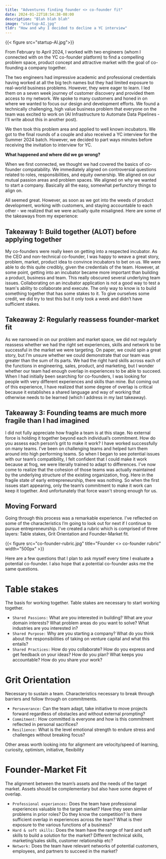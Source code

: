 ```yaml
---
title: "Adventures finding founder <> co-founder fit"
date: 2024-01-22T18:54:38-08:00
description: "Blah blah blah"
image: "startup-AI.jpg"
tldr: "How and why I decided to decline a YC interview"
---
```


{{< figure src="startup-AI.jpg">}}

From February to April 2024, I worked with two engineers (whom I connected with on the YC co-founder platform) to find a compelling problem space, product concept and attractive market with the goal of co-founding a company together.

The two engineers had impressive academic and professional credentials having worked at all the big tech names but they had limited exposure to real-world business problems. However, they were eager to learn. I led them on a seven week journey of customer discovery and provided them access to my network. We spoke to many customers and honed in on where we wanted to focus our design and development efforts. We found a technically challenging, high value business problem that everyone on the team was excited to work on (AI Infrastructure to Automate Data Pipelines - I'll write about this in another post).

We then took this problem area and applied to well known incubators. We got to the final rounds of a couple and also received a YC interview for the Summer 2024 batch. However, we decided to part ways minutes before receiving the invitation to interview for YC.

**What happened and where did we go wrong?**

When we first connected, we thought we had covered the basics of co-founder compatability. We immediately aligned on controversial questions related to roles, responsibilities, and equity ownership. We aligned on our mutual passion areas and problem spaces. We aligned on why we wanted to start a company. Basically all the easy, somewhat perfunctory things to align on.

All seemed great. However, as soon as we got into the weeds of product development, working with customers, and staying accountable to each other - we realized that we were actually quite misaligned. Here are some of the takeaways from my experience:
 
## Takeaway 1: Build together (ALOT) before applying together

My co-founders were really keen on getting into a respected incubator. As the CEO and non-technical co-founder, I was happy to weave a great story, problem, market, product idea to convince incubators to bet on us. We were able to do this quite credibly, given the credentials of the team. However, at some point, getting into an incubator became more important than building a product, business and team. This really obscured several underlying team issues. Collaborating on an incubator application is not a good way to test a team's ability to collaborate and execute. The only way to know is to build something together that has some stakes to it. To give ourselves some credit, we did try to test this but it only took a week and didn’t have sufficient stakes. 

## Takeaway 2: Regularly reassess founder-market fit 

As we narrowed in on our problem and market space, we did not regularly reassess whether we had the right set experiences, skills and network to be successful in the market we were targeting. On paper, we could spin a great story, but I’m unsure whether we could demonstrate that our team was greater than the sum of its parts. We had the right hard skills across each of the functions in engineering, sales, product, and marketing, but I wonder whether our team had enough overlap in experiences to be able to succeed. When I had initially been searching for co-founders, I was looking for people with very different experiences and skills than mine. But coming out of this experience, I have realized that some degree of overlap is critical because it establishes a shared language and way of working that otherwise needs to be learned (which I address in my last takeaway).

## Takeaway 3: Founding teams are much more fragile than I had imagined

I did not fully appreciate how fragile a team is at this stage. No external force is holding it together beyond each individual’s commitment. How do you assess each person’s grit to make it work? I have worked successfully on many teams. I’ve been on challenging teams and helped turn them around into high performing teams. So when I began to see potential issues with our team’s compatibility, I felt confident that I could make it work because at frog, we were literally trained to adapt to differences. I've now come to realize that the cohesion of those teams was actually maintained by the underlying structure of the existing organization, frog. Here in the fragile state of early entrepreneurship, there was nothing. So when the first issues start appearing, only the team’s commitment to make it work can keep it together. And unfortunately that force wasn't strong enough for us.

## Moving Forward

Going through this process was a remarkable experience. I’ve reflected on some of the characteristics I’m going to look out for next if I continue to pursue entrepreneurship. I've created a rubric which is comprised of three layers: Table stakes, Grit Orientation and Founder-Market fit.

{{< figure src="co-founder-rubric.jpg" title="Founder <> co-founder rubric" width="500px" >}}

Here are a few questions that I plan to ask myself every time I evaluate a potential co-founder. I also hope that a potential co-founder asks me the same questions.

# Table stakes
The basis for working together. Table stakes are necessary to start working together.
- `Shared Passions:` What are you interested in building? What are your domain interests? What problem areas do you want to solve? What industries are you interested in?
- `Shared Purpose:` Why are you starting a company? What do you think about the responsibilities of taking on venture capital and what this entails?
- `Shared Practices:` How do you collaborate? How do you express and get feedback on your ideas? How do you plan? What keeps you accountable? How do you share your work?

# Grit Orientation 
Necessary to sustain a team. Characteristics necessary to break through barriers and follow through on commitments.
- `Perseverance:` Can the team adapt, take initiative to move projects forward regardless of obstacles and without external prompting?
- `Commitment:` How committed is everyone and how is this commitment reflected in personal sacrifices?
- `Resilience:` What is the level emotional strength to endure stress and challenges without breaking focus?

Other areas worth looking into for alignment are velocity/speed of learning, curiosity, optimism, initiative, flexibility

# Founder-Market Fit
The alignment between the team’s assets and the needs of the target market. Assets should be complementary but also have some degree of overlap.
- `Professional experiences:` Does the team have professional experiences valuable to the target market? Have they seen similar problems in prior roles? Do they know the competition? Is there sufficient overlap in experiences across the team? What is their exposure to the various functions of a business?
- `Hard & soft skills:` Does the team have the range of hard and soft skills to build a solution for the market? Different technical skills, marketing/sales skills, customer relationship etc?
- `Network:` Does the team have relevant networks of potential customers, employees, and partners to succeed in the market? 

 
